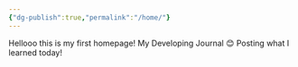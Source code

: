 ```yaml
---
{"dg-publish":true,"permalink":"/home/"}
---
```


Hellooo
this is my first homepage!
My Developing Journal 😊 Posting what I learned today!